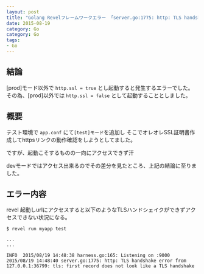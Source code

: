 ```yaml
---
layout: post
title: "Golang Revelフレームワークエラー 「server.go:1775: http: TLS handshake error from 127.0.0.1:36799: tls: first record does not look like a TLS handshake」対応"
date: 2015-08-19
category: Go
category: Go
tags:
- Go
---
```


## 結論

[prod]モード以外で `http.ssl = true` とし起動すると発生するエラーでした。
その為、[prod]以外では `http.ssl = false` として起動することとしました。

## 概要

テスト環境で `app.conf` にて`[test]モード`を追加し
そこでオレオレSSL証明書作成してhttpsリンクの動作確認をしようとしてました。

ですが、起動こそするものの一向にアクセスできず汗

devモードではアクセス出来るのでその差分を見たところ、上記の結論に至りました。


## エラー内容

revel 起動しurlにアクセスすると以下のようなTLSハンドシェイクができずアクセスできない状況になる。

```
$ revel run myapp test

...
...

INFO  2015/08/19 14:48:38 harness.go:165: Listening on :9000
2015/08/19 14:48:40 server.go:1775: http: TLS handshake error from 127.0.0.1:36799: tls: first record does not look like a TLS handshake
```
